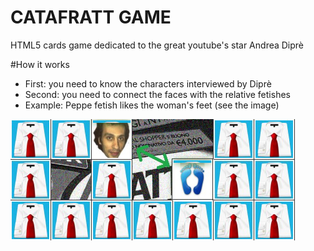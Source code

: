 # CATAFRATT GAME
HTML5 cards game dedicated to the great youtube's star Andrea Diprè

#How it works
- First: you need to know the characters interviewed by Diprè
- Second: you need to connect the faces with the relative fetishes
- Example: Peppe fetish likes the woman's feet (see the image)

![Alt text](https://raw.githubusercontent.com/Civile/catafratt-game/master/src/guide.jpg "Catafratt game")
